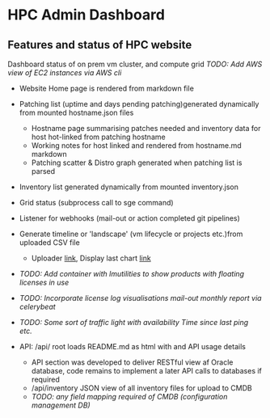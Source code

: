 # HPC Admin Dashboard

## Features and status of HPC website

Dashboard status of on prem vm cluster, and compute grid
*TODO: Add AWS view of EC2 instances via AWS cli*

- Website Home page is rendered from markdown file
- Patching list (uptime and days pending patching)generated dynamically from mounted hostname.json files
  - Hostname page summarising patches needed and inventory data for host hot-linked from patching hostname
  - Working notes for host linked and rendered from hostname.md markdown
  - Patching scatter & Distro graph generated when patching list is parsed
- Inventory list generated dynamically from mounted inventory.json
- Grid status (subprocess call to sge command)
- Listener for webhooks (mail-out or action completed git pipelines)
- Generate timeline or 'landscape' (vm lifecycle or projects etc.)from uploaded CSV file
  - Uploader [link](./timeline_upload), Display last chart [link](./timeline)
- *TODO: Add container with lmutilities to show products with floating licenses in use*
- *TODO: Incorporate license log visualisations mail-out monthly report via celerybeat*
- *TODO: Some sort of traffic light with availability Time since last ping etc.*

- API: /api/ root loads README.md as html with and API usage details
  - API section was developed to deliver RESTful view af Oracle database, code remains to implement a later API calls to databases if required
  - /api/inventory JSON view of all inventory files for upload to CMDB
  - *TODO: any field mapping required of CMDB (configuration management DB)*
